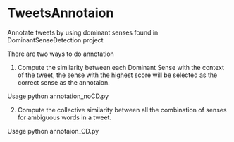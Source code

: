 # TweetsAnnotaion

Annotate tweets by using dominant senses found in DominantSenseDetection project

There are two ways to do annotation

1. Compute the similarity between each Dominant Sense with the context of the tweet, the sense with the highest score will be selected as the correct sense as the annotaion.

Usage
python annotation_noCD.py


2. Compute the collective similarity between all the combination of senses for ambiguous words in a tweet. 

Usage
python annotaion_CD.py

